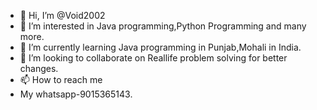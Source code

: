 - 👋 Hi, I’m @Void2002
- 👀 I’m interested in Java programming,Python Programming and many more.
- 🌱 I’m currently learning Java programming in Punjab,Mohali in India.
- 💞️ I’m looking to collaborate on Reallife problem solving for better changes.
- 📫 How to reach me 
- My whatsapp-9015365143.

<!---
Void2002/Void2002 is a ✨ special ✨ repository because its `README.md` (this file) appears on your GitHub profile.
You can click the Preview link to take a look at your changes.
--->
